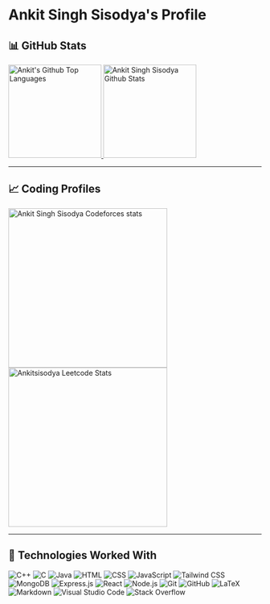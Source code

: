 # Ankit Singh Sisodya's Profile

## 📊 GitHub Stats

<span>
<a href="https://github.com/Ankit-singh-sisodya">
<img height="185" src="https://github-readme-stats-redheadphone.vercel.app/api/top-langs/?username=Ankit-singh-sisodya&layout=compact&langs_count=8&theme=github_dark&hide=SCSS,GLSL,GAP&border_color=404040" alt="Ankit's Github Top Languages" />
<img height="185" src="https://github-readme-stats-redheadphone.vercel.app/api?username=Ankit-singh-sisodya&show_icons=true&count_private=true&theme=github_dark&border_color=404040" alt="Ankit Singh Sisodya Github Stats" />
</a>
</span>

---

## 📈 Coding Profiles

<span>
<a href="https://codeforces.com/profile/Ankit_singh_sisodya">
<img height="316" src="https://codeforces-readme-stats.vercel.app/api/card?username=Ankit_singh_sisodya&theme=github_dark&force_username=true&border_color=404040" alt="Ankit Singh Sisodya Codeforces stats"/>
</a>
<a href="https://leetcode.com/u/Ankitsisodya/">
<img height="316" src="https://leetcard.jacoblin.cool/Ankitsisodya?theme=dark&font=Ubuntu&cache=14400&ext=contest&sheets=https://gist.githubusercontent.com/Ankitsisodya/5e715e284c89cace8f5fa09f7fb930b8/raw/ec0be570f114124b1a2156a660d67baa0ab5639d/leetcode_stats_card.css" alt="Ankitsisodya Leetcode Stats"/>
</a>
</span>

---

## 🧩 Technologies Worked With

<p>
<img alt="C++" src="https://img.shields.io/badge/C%2B%2B-00599C?logo=c%2B%2B&logoColor=white">
<img alt="C" src="https://img.shields.io/badge/C-A8B9CC.svg?logo=c&logoColor=white">
<img alt="Java" src="https://img.shields.io/badge/Java-ED8B00?logo=Java&logoColor=white">
<img alt="HTML" src="https://img.shields.io/badge/HTML-E34F26.svg?logo=html5&logoColor=white">
<img alt="CSS" src="https://img.shields.io/badge/CSS-1572B6.svg?logo=css3&logoColor=white">
<img alt="JavaScript" src="https://img.shields.io/badge/JavaScript-F7DF1E.svg?logo=javascript&logoColor=black">
<img alt="Tailwind CSS" src="https://img.shields.io/badge/Tailwind_CSS-06B6D4.svg?logo=tailwind-css&logoColor=white">
<img alt="MongoDB" src ="https://img.shields.io/badge/MongoDB-4ea94b.svg?logo=mongodb&logoColor=white">
<img alt="Express.js" src="https://img.shields.io/badge/Express.js-404D59.svg?logo=express&logoColor=white">
<img alt="React" src="https://img.shields.io/badge/React-20232A?logo=react&logoColor=61DAFB">
<img alt="Node.js" src="https://img.shields.io/badge/Node.js-43853D.svg?logo=node.js&logoColor=white">
<img alt="Git" src="https://img.shields.io/badge/Git-F05033.svg?logo=git&logoColor=white">
<img alt="GitHub" src="https://img.shields.io/badge/GitHub-181717.svg?logo=github&logoColor=white">
<img alt="LaTeX" src="https://img.shields.io/badge/LaTeX-008080.svg?logo=LaTeX&logoColor=white">
<img alt="Markdown" src="https://img.shields.io/badge/Markdown-000000.svg?logo=markdown&logoColor=white">
<img alt="Visual Studio Code" src="https://img.shields.io/badge/Visual%20Studio%20Code-0078d7.svg?logo=visual-studio-code&logoColor=white">
<img alt="Stack Overflow" src="https://img.shields.io/badge/-Stack%20Overflow-FE7A16?logo=stack-overflow&logoColor=white">
</p>
